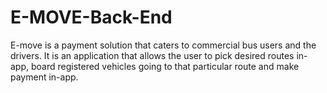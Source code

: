 # E-MOVE-Back-End

E-move is a payment solution that caters to commercial bus users and the drivers. It is an application that allows the user to pick desired routes in-app, board registered vehicles going to that particular route and make payment in-app. 

